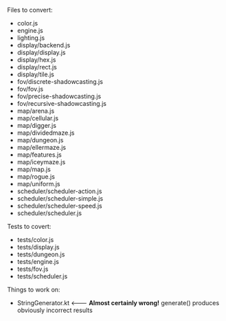 Files to convert:
* color.js
* engine.js
* lighting.js
* display/backend.js
* display/display.js
* display/hex.js
* display/rect.js
* display/tile.js
* fov/discrete-shadowcasting.js
* fov/fov.js
* fov/precise-shadowcasting.js
* fov/recursive-shadowcasting.js
* map/arena.js
* map/cellular.js
* map/digger.js
* map/dividedmaze.js
* map/dungeon.js
* map/ellermaze.js
* map/features.js
* map/iceymaze.js
* map/map.js
* map/rogue.js
* map/uniform.js
* scheduler/scheduler-action.js
* scheduler/scheduler-simple.js
* scheduler/scheduler-speed.js
* scheduler/scheduler.js

Tests to covert:
* tests/color.js
* tests/display.js
* tests/dungeon.js
* tests/engine.js
* tests/fov.js
* tests/scheduler.js

Things to work on:
* StringGenerator.kt <--- **Almost certainly wrong!** generate() produces obviously incorrect results
